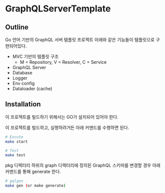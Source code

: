 # GraphQLServerTemplate

## Outline

Go 언어 기반의 GraphQL 서버 템플릿 프로젝트 아래와 같은 기능들이 템플릿으로 구현되어있다.
- MVC 기반의 템플릿 구조
  - M = Repository, V = Resolver, C = Service
- GraphQL Server
- Database
- Logger
- Env config
- Dataloader (cache)

## Installation

이 프로젝트를 빌드하기 위해서는 GO가 설치되어 있어야 한다.

이 프로젝트를 빌드하고, 실행하려거든 아래 커맨드를 수행하면 된다.

```bash
# Excute
make start

# Test
make test
```

pkg 디렉터리 하위의 graph 디렉터리에 정의된 GraphQL 스키마를 변경할 경우 아래 커맨드를 통해 generate 한다.

```bash
# gqlgen
make gen (or make generate)
```
